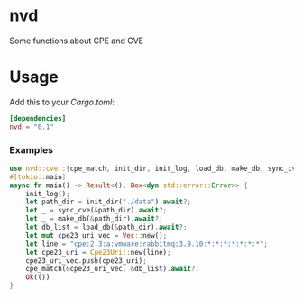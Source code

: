 # nvd
Some functions about CPE and CVE

# Usage
Add this to your *Cargo.toml*:
```toml
[dependencies]
nvd = "0.1"
```

### Examples
```rust
use nvd::cve::{cpe_match, init_dir, init_log, load_db, make_db, sync_cve, Cpe23Uri};
#[tokio::main]
async fn main() -> Result<(), Box<dyn std::error::Error>> {
    init_log();
    let path_dir = init_dir("./data").await?;
    let _ = sync_cve(&path_dir).await?;
    let _ = make_db(&path_dir).await?;
    let db_list = load_db(&path_dir).await?;
    let mut cpe23_uri_vec = Vec::new();
    let line = "cpe:2.3:a:vmware:rabbitmq:3.9.10:*:*:*:*:*:*:*";
    let cpe23_uri = Cpe23Uri::new(line);
    cpe23_uri_vec.push(cpe23_uri);
    cpe_match(&cpe23_uri_vec, &db_list).await?;
    Ok(())
}

```